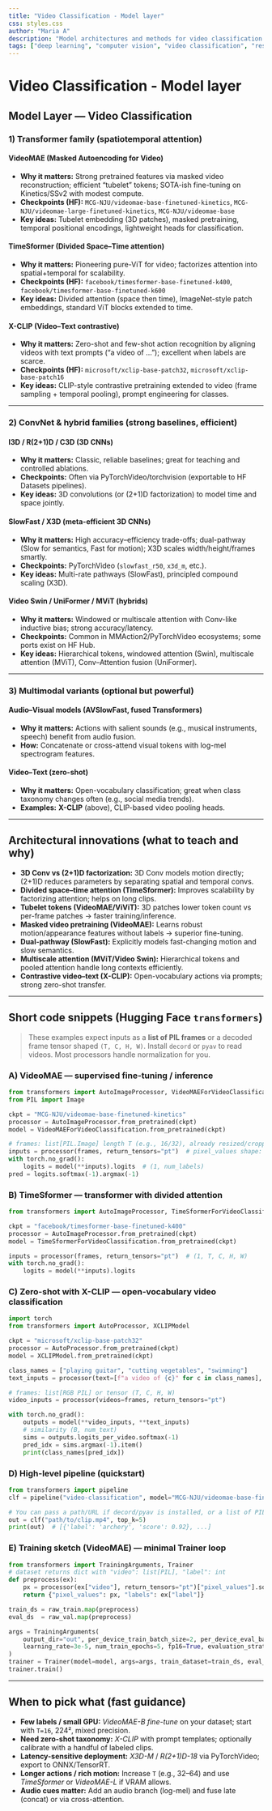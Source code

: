 ```yaml
---
title: "Video Classification - Model layer"
css: styles.css
author: "Maria A"
description: "Model architectures and methods for video classification."
tags: ["deep learning", "computer vision", "video classification", "research"]
---
```

# Video Classification - Model layer

## Model Layer — Video Classification

### 1) Transformer family (spatiotemporal attention)

#### **VideoMAE (Masked Autoencoding for Video)**

* **Why it matters:** Strong pretrained features via masked video reconstruction; efficient “tubelet” tokens; SOTA-ish fine-tuning on Kinetics/SSv2 with modest compute.
* **Checkpoints (HF):** `MCG-NJU/videomae-base-finetuned-kinetics`, `MCG-NJU/videomae-large-finetuned-kinetics`, `MCG-NJU/videomae-base`
* **Key ideas:** Tubelet embedding (3D patches), masked pretraining, temporal positional encodings, lightweight heads for classification.

#### **TimeSformer (Divided Space–Time attention)**

* **Why it matters:** Pioneering pure-ViT for video; factorizes attention into spatial+temporal for scalability.
* **Checkpoints (HF):** `facebook/timesformer-base-finetuned-k400`, `facebook/timesformer-base-finetuned-k600`
* **Key ideas:** Divided attention (space then time), ImageNet-style patch embeddings, standard ViT blocks extended to time.

#### **X-CLIP (Video–Text contrastive)**

* **Why it matters:** Zero-shot and few-shot action recognition by aligning videos with text prompts (“a video of …”); excellent when labels are scarce.
* **Checkpoints (HF):** `microsoft/xclip-base-patch32`, `microsoft/xclip-base-patch16`
* **Key ideas:** CLIP-style contrastive pretraining extended to video (frame sampling + temporal pooling), prompt engineering for classes.

---

### 2) ConvNet & hybrid families (strong baselines, efficient)

#### **I3D / R(2+1)D / C3D (3D CNNs)**

* **Why it matters:** Classic, reliable baselines; great for teaching and controlled ablations.
* **Checkpoints:** Often via PyTorchVideo/torchvision (exportable to HF Datasets pipelines).
* **Key ideas:** 3D convolutions (or (2+1)D factorization) to model time and space jointly.

#### **SlowFast / X3D (meta-efficient 3D CNNs)**

* **Why it matters:** High accuracy–efficiency trade-offs; dual-pathway (Slow for semantics, Fast for motion); X3D scales width/height/frames smartly.
* **Checkpoints:** PyTorchVideo (`slowfast_r50`, `x3d_m`, etc.).
* **Key ideas:** Multi-rate pathways (SlowFast), principled compound scaling (X3D).

#### **Video Swin / UniFormer / MViT (hybrids)**

* **Why it matters:** Windowed or multiscale attention with Conv-like inductive bias; strong accuracy/latency.
* **Checkpoints:** Common in MMAction2/PyTorchVideo ecosystems; some ports exist on HF Hub.
* **Key ideas:** Hierarchical tokens, windowed attention (Swin), multiscale attention (MViT), Conv–Attention fusion (UniFormer).

---

### 3) Multimodal variants (optional but powerful)

#### **Audio–Visual models (AVSlowFast, fused Transformers)**

* **Why it matters:** Actions with salient sounds (e.g., musical instruments, speech) benefit from audio fusion.
* **How:** Concatenate or cross-attend visual tokens with log-mel spectrogram features.

#### **Video–Text (zero-shot)**

* **Why it matters:** Open-vocabulary classification; great when class taxonomy changes often (e.g., social media trends).
* **Examples:** **X-CLIP** (above), CLIP-based video pooling heads.

---

## Architectural innovations (what to teach and why)

* **3D Conv vs (2+1)D factorization:** 3D Conv models motion directly; (2+1)D reduces parameters by separating spatial and temporal convs.
* **Divided space–time attention (TimeSformer):** Improves scalability by factorizing attention; helps on long clips.
* **Tubelet tokens (VideoMAE/ViViT):** 3D patches lower token count vs per-frame patches → faster training/inference.
* **Masked video pretraining (VideoMAE):** Learns robust motion/appearance features without labels → superior fine-tuning.
* **Dual-pathway (SlowFast):** Explicitly models fast-changing motion and slow semantics.
* **Multiscale attention (MViT/Video Swin):** Hierarchical tokens and pooled attention handle long contexts efficiently.
* **Contrastive video–text (X-CLIP):** Open-vocabulary actions via prompts; strong zero-shot transfer.

---

## Short code snippets (Hugging Face `transformers`)

> These examples expect inputs as a **list of PIL frames** or a decoded frame tensor shaped `(T, C, H, W)`. Install `decord` or `pyav` to read videos. Most processors handle normalization for you.

### A) **VideoMAE** — supervised fine-tuning / inference

```python
from transformers import AutoImageProcessor, VideoMAEForVideoClassification
from PIL import Image

ckpt = "MCG-NJU/videomae-base-finetuned-kinetics"
processor = AutoImageProcessor.from_pretrained(ckpt)
model = VideoMAEForVideoClassification.from_pretrained(ckpt)

# frames: list[PIL.Image] length T (e.g., 16/32), already resized/cropped if you want
inputs = processor(frames, return_tensors="pt")  # pixel_values shape: (1, T, C, H, W)
with torch.no_grad():
    logits = model(**inputs).logits  # (1, num_labels)
pred = logits.softmax(-1).argmax(-1)
```

### B) **TimeSformer** — transformer with divided attention

```python
from transformers import AutoImageProcessor, TimeSformerForVideoClassification

ckpt = "facebook/timesformer-base-finetuned-k400"
processor = AutoImageProcessor.from_pretrained(ckpt)
model = TimeSformerForVideoClassification.from_pretrained(ckpt)

inputs = processor(frames, return_tensors="pt")  # (1, T, C, H, W)
with torch.no_grad():
    logits = model(**inputs).logits
```

### C) **Zero-shot with X-CLIP** — open-vocabulary video classification

```python
import torch
from transformers import AutoProcessor, XCLIPModel

ckpt = "microsoft/xclip-base-patch32"
processor = AutoProcessor.from_pretrained(ckpt)
model = XCLIPModel.from_pretrained(ckpt)

class_names = ["playing guitar", "cutting vegetables", "swimming"]
text_inputs = processor(text=[f"a video of {c}" for c in class_names], padding=True, return_tensors="pt")

# frames: list[RGB PIL] or tensor (T, C, H, W)
video_inputs = processor(videos=frames, return_tensors="pt")

with torch.no_grad():
    outputs = model(**video_inputs, **text_inputs)
    # similarity (B, num_text)
    sims = outputs.logits_per_video.softmax(-1)
    pred_idx = sims.argmax(-1).item()
    print(class_names[pred_idx])
```

### D) **High-level pipeline** (quickstart)

```python
from transformers import pipeline
clf = pipeline("video-classification", model="MCG-NJU/videomae-base-finetuned-kinetics")

# You can pass a path/URL if decord/pyav is installed, or a list of PIL frames
out = clf("path/to/clip.mp4", top_k=5)
print(out)  # [{'label': 'archery', 'score': 0.92}, ...]
```

### E) **Training sketch** (VideoMAE) — minimal Trainer loop

```python
from transformers import TrainingArguments, Trainer
# dataset returns dict with "video": list[PIL], "label": int
def preprocess(ex):
    px = processor(ex["video"], return_tensors="pt")["pixel_values"].squeeze(0)
    return {"pixel_values": px, "labels": ex["label"]}

train_ds = raw_train.map(preprocess)
eval_ds  = raw_val.map(preprocess)

args = TrainingArguments(
    output_dir="out", per_device_train_batch_size=2, per_device_eval_batch_size=2,
    learning_rate=3e-5, num_train_epochs=5, fp16=True, evaluation_strategy="epoch"
)
trainer = Trainer(model=model, args=args, train_dataset=train_ds, eval_dataset=eval_ds)
trainer.train()
```

---

## When to pick what (fast guidance)

* **Few labels / small GPU:** *VideoMAE-B fine-tune* on your dataset; start with `T=16`, 224², mixed precision.
* **Need zero-shot taxonomy:** *X-CLIP* with prompt templates; optionally calibrate with a handful of labeled clips.
* **Latency-sensitive deployment:** *X3D-M* / *R(2+1)D-18* via PyTorchVideo; export to ONNX/TensorRT.
* **Longer actions / rich motion:** Increase `T` (e.g., 32–64) and use *TimeSformer* or *VideoMAE-L* if VRAM allows.
* **Audio cues matter:** Add an audio branch (log-mel) and fuse late (concat) or via cross-attention.
